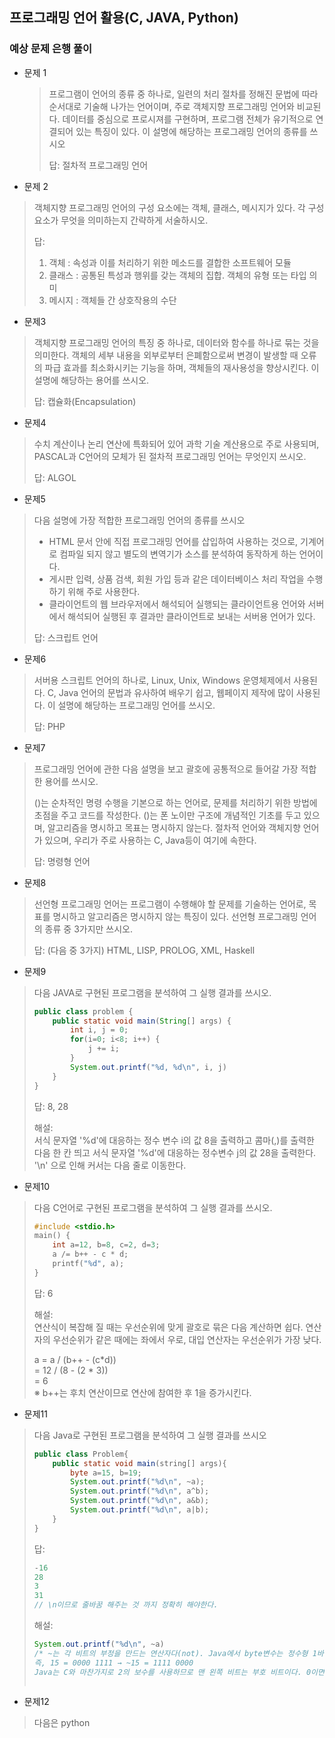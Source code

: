 ## 프로그래밍 언어 활용(C, JAVA, Python)

### 예상 문제 은행 풀이



- 문제 1

  > 프로그램이 언어의 종류 중 하나로, 일련의 처리 절차를 정해진 문법에 따라 순서대로 기술해 나가는 언어이며, 주로 객체지향 프로그래밍 언어와 비교된다. 데이터를 중심으로 프로시져를 구현하며, 프로그램 전체가 유기적으로 연결되어 있는 특징이 있다. 이 설명에 해당하는 프로그래밍 언어의 종류를 쓰시오
  >
  > 답: 절차적 프로그래밍 언어

  

- 문제 2 

> 객체지향 프로그래밍 언어의 구성 요소에는 객체, 클래스, 메시지가 있다. 각 구성요소가 무엇을 의미하는지 간략하게 서술하시오. 
>
> 답: 
>
> 1. 객체 : 속성과 이를 처리하기 위한 메소드를 결합한 소프트웨어 모듈 
> 2. 클래스 : 공통된 특성과 행위를 갖는 객체의 집합. 객체의 유형 또는 타입 의미 
> 3. 메시지 : 객체들 간 상호작용의 수단 



- 문제3

> 객체지향 프로그래밍 언어의 특징 중 하나로, 데이터와 함수를 하나로 묶는 것을 의미한다. 객체의 세부 내용을 외부로부터 은폐함으로써 변경이 발생할 때 오류의 파급 효과를 최소화시키는 기능을 하며, 객체들의 재사용성을 향상시킨다. 이 설명에 해당하는 용어를 쓰시오. 
>
> 답: 캡슐화(Encapsulation)



- 문제4 

> 수치 계산이나 논리 연산에 특화되어 있어 과학 기술 계산용으로 주로 사용되며, PASCAL과 C언어의 모체가 된 절차적 프로그래밍 언어는 무엇인지 쓰시오. 
>
> 답: ALGOL



- 문제5

> 다음 설명에 가장 적합한 프로그래밍 언어의 종류를 쓰시오 
>
> * HTML 문서 안에 직접 프로그래밍 언어를 삽입하여 사용하는 것으로, 기계어로 컴파일 되지 않고 별도의 변역기가 소스를 분석하여 동작하게 하는 언어이다. 
> * 게시판 입력, 상품 검색, 회원 가입 등과 같은 데이터베이스 처리 작업을 수행하기 위해 주로 사용한다. 
> * 클라이언트의 웹 브라우저에서 해석되어 실행되는 클라이언트용 언어와 서버에서 해석되어 실행된 후 결과만 클라이언트로 보내는 서버용 언어가 있다. 
>
> 답: 스크립트 언어 



- 문제6

> 서버용 스크립트 언어의 하나로, Linux, Unix, Windows 운영체제에서 사용된다. C, Java 언어의 문법과 유사하여 배우기 쉽고, 웹페이지 제작에 많이 사용된다. 이 설명에 해당하는 프로그래밍 언어를 쓰시오. 
>
> 답: PHP



- 문제7

> 프로그래밍 언어에 관한 다음 설명을 보고 괄호에 공통적으로 들어갈 가장 적합한 용어를 쓰시오. 
>
> ()는 순차적인 명령 수행을 기본으로 하는 언어로, 문제를 처리하기 위한 방법에 초점을 주고 코드를 작성한다. ()는 폰 노이만 구조에 개념적인 기초를 두고 있으며, 알고리즘을 명시하고 목표는 명시하지 않는다. 절차적 언어와 객체지향 언어가 있으며, 우리가 주로 사용하는 C, Java등이 여기에 속한다. 
>
> 답: 명령형 언어



- 문제8

> 선언형 프로그래밍 언어는 프로그램이 수행해야 할 문제를 기술하는 언어로, 목표를 명시하고 알고리즘은 명시하지 않는 특징이 있다. 선언형 프로그래밍 언어의 종류 중 3가지만 쓰시오. 
>
> 답: (다음 중 3가지) HTML, LISP, PROLOG, XML, Haskell



- 문제9 

> 다음 JAVA로 구현된 프로그램을 분석하여 그 실행 결과를 쓰시오. 
>
> ```java
> public class problem {
>     public static void main(String[] args) {
>         int i, j = 0;
>         for(i=0; i<8; i++) {
>             j += i;
>         }
>         System.out.printf("%d, %d\n", i, j)
>     }
> } 
> ```
>
> 답: 8, 28
>
> 해설:<br>서식 문자열 '%d'에 대응하는 정수 변수 i의 값 8을 출력하고 콤마(,)를 출력한 다음 한 칸 띄고 서식 문자열 '%d'에 대응하는 정수변수 j의 값 28을 출력한다. '\n' 으로 인해 커서는 다음 줄로 이동한다. 



- 문제10

> 다음 C언어로 구현된 프로그램을 분석하여 그 실행 결과를 쓰시오. 
>
> ```c
> #include <stdio.h>
> main() {
>     int a=12, b=8, c=2, d=3;
>     a /= b++ - c * d;
>     printf("%d", a);
> }
> ```
>
> 답: 6
>
> 해설:<br>연산식이 복잡해 질 때는 우선순위에 맞게 괄호로 묶은 다음 계산하면 쉽다. 연산자의 우선순위가 같은 때에는 좌에서 우로, 대입 연산자는 우선순위가 가장 낮다. 
>
> a = a / (b++ - (c*d))<br>   = 12 / (8 - (2 * 3))<br>   = 6 <br>※ b++는 후치 연산이므로 연산에 참여한 후 1을 증가시킨다. 



- 문제11

> 다음 Java로 구현된 프로그램을 분석하여 그 실행 결과를 쓰시오
>
> ```java
> public class Problem{
>     public static void main(string[] args){
>         byte a=15, b=19;
>         System.out.printf("%d\n", ~a);
>         System.out.printf("%d\n", a^b);
>         System.out.printf("%d\n", a&b);
>         System.out.printf("%d\n", a|b);
>     }
> }
> ```
>
> 답:
>
> ```java
> -16
> 28
> 3
> 31 
> // \n이므로 줄바꿈 해주는 것 까지 정확히 해야한다. 
> ```
>
> 해설:
>
> ```java
> System.out.printf("%d\n", ~a)
> /* ~는 각 비트의 부정을 만드는 연산자다(not). Java에서 byte변수는 정수형 1바이트이므로 각 변수의 값을 1바이트 2진수로 변환한 다음 각 비트에 대해 부정연산을 취해준다. 
> 즉, 15 = 0000 1111 → ~15 = 1111 0000 
> Java는 C와 마찬가지로 2의 보수를 사용하므로 맨 왼쪽 비트는 부호 비트이다. 0이면 양수, 1이면 음수이다. 원래의 값을 알기 위해서는 1111 0000 에 대한 2의 보수를 구한다. 0001 0000 은 10진수로 16이고 원래 음수였으므로 -를 붙이면 -16이다. */
>     
> 
> ```
>
> 



- 문제12 

> 다음은 python



